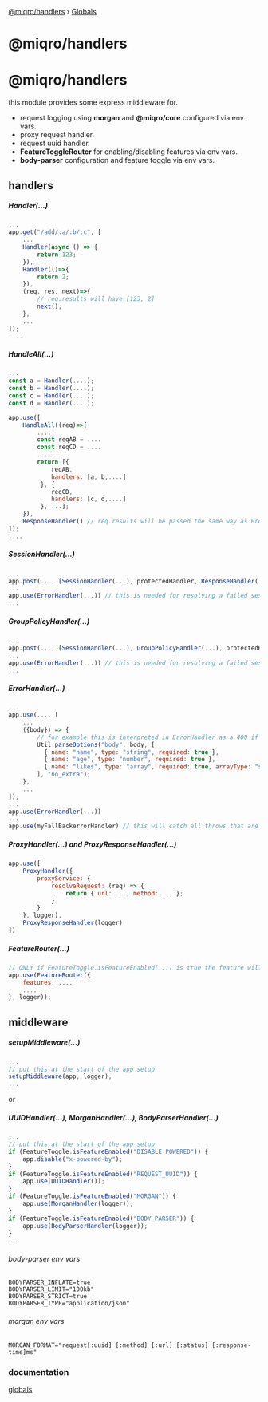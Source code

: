 [@miqro/handlers](README.md) › [Globals](globals.md)

# @miqro/handlers

# @miqro/handlers

this module provides some express middleware for.

- request logging using **morgan** and **@miqro/core** configured via env vars.
- proxy request handler.
- request uuid handler.
- **FeatureToggleRouter** for enabling/disabling features via env vars.
- **body-parser** configuration and feature toggle via env vars.

## handlers

##### Handler(...) 

```javascript
...
app.get("/add/:a/:b/:c", [
    ...
    Handler(async () => {
        return 123; 
    }),
    Handler(()=>{
        return 2; 
    }),
    (req, res, next)=>{
        // req.results will have [123, 2]
        next();    
    },
    ...
]);
....
```

##### HandleAll(...)

```javascript
...
const a = Handler(....);
const b = Handler(....);
const c = Handler(....);
const d = Handler(....);

app.use([
    HandleAll((req)=>{
        .....
        const reqAB = ....
        const reqCD = ....
        .....
        return [{
            reqAB,
            handlers: [a, b,....]
         }, {
            reqCD,
            handlers: [c, d,....]
         }, ...];  
    }),
    ResponseHandler() // req.results will be passed the same way as Promise.all(...)
]);
....
```

##### SessionHandler(...)

```javascript
...
app.post(..., [SessionHandler(...), protectedHandler, ResponseHandler(...)])
...
app.use(ErrorHandler(...)) // this is needed for resolving a failed session validation as a 401 or 403
...
```

##### GroupPolicyHandler(...)

```javascript
...
app.post(..., [SessionHandler(...), GroupPolicyHandler(...), protectedHandler, ResponseHandler(...)])
...
app.use(ErrorHandler(...)) // this is needed for resolving a failed session validation as a 401 or 403
...
```

##### ErrorHandler(...)

```javascript
...
app.use(..., [
    ...
    ({body}) => {
        // for example this is interpreted in ErrorHandler as a 400 if req.body doesnt match
        Util.parseOptions("body", body, [
          { name: "name", type: "string", required: true },
          { name: "age", type: "number", required: true },
          { name: "likes", type: "array", required: true, arrayType: "string" }
        ], "no_extra");
    },
    ...
]);
...
app.use(ErrorHandler(...))
...
app.use(myFallBackerrorHandler) // this will catch all throws that are not reconized by ErrorHandler()
```

##### ProxyHandler(...) and ProxyResponseHandler(...)

```javascript
app.use([
    ProxyHandler({
        proxyService: {
            resolveRequest: (req) => {
                return { url: ..., method: ... };
            }
        }
    }, logger),
    ProxyResponseHandler(logger)
])
```

##### FeatureRouter(...)

```javascript
// ONLY if FeatureToggle.isFeatureEnabled(...) is true the feature will be enabled in the router
app.use(FeatureRouter({
    features: ....
    ....
}, logger));
```

## middleware

##### setupMiddleware(...)

```javascript
...
// put this at the start of the app setup
setupMiddleware(app, logger);
...
```

or

##### UUIDHandler(...), MorganHandler(...), BodyParserHandler(...)

```javascript
...
// put this at the start of the app setup
if (FeatureToggle.isFeatureEnabled("DISABLE_POWERED")) {
    app.disable("x-powered-by");
}
if (FeatureToggle.isFeatureEnabled("REQUEST_UUID")) {
    app.use(UUIDHandler());
}
if (FeatureToggle.isFeatureEnabled("MORGAN")) {
    app.use(MorganHandler(logger));
}
if (FeatureToggle.isFeatureEnabled("BODY_PARSER")) {
    app.use(BodyParserHandler(logger));
}
...
```

###### body-parser env vars

```
BODYPARSER_INFLATE=true
BODYPARSER_LIMIT="100kb"
BODYPARSER_STRICT=true
BODYPARSER_TYPE="application/json"
```

###### morgan env vars

```
MORGAN_FORMAT="request[:uuid] [:method] [:url] [:status] [:response-time]ms"
```

### documentation

[globals](docs/globals.md)
